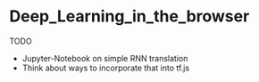 # Deep_Learning_in_the_browser
TODO
- Jupyter-Notebook on simple RNN translation
- Think about ways to incorporate that into tf.js 
